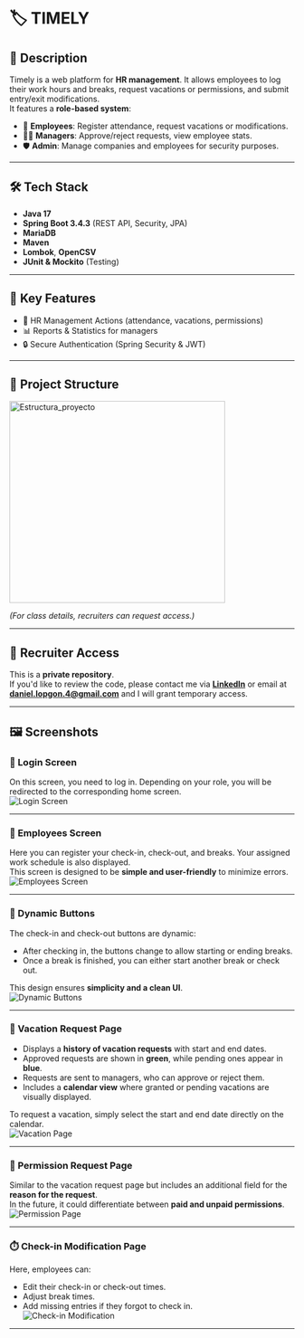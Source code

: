 # 🏷️ TIMELY

## 📌 Description  
Timely is a web platform for **HR management**. It allows employees to log their work hours and breaks, request vacations or permissions, and submit entry/exit modifications.  
It features a **role-based system**:  
- 👤 **Employees**: Register attendance, request vacations or modifications.  
- 👨‍💼 **Managers**: Approve/reject requests, view employee stats.  
- 🛡️ **Admin**: Manage companies and employees for security purposes.  

---

## 🛠️ Tech Stack  
- **Java 17**  
- **Spring Boot 3.4.3** (REST API, Security, JPA)  
- **MariaDB**  
- **Maven**  
- **Lombok**, **OpenCSV**  
- **JUnit & Mockito** (Testing)  

---

## 🚀 Key Features  
- 👥 HR Management Actions (attendance, vacations, permissions)  
- 📊 Reports & Statistics for managers  
- 🔒 Secure Authentication (Spring Security & JWT)  

---

## 📂 Project Structure  

<img width="381" height="357" alt="Estructura_proyecto" src="https://github.com/user-attachments/assets/069c6ed8-58d2-4dc2-9346-2124150635b6" />

*(For class details, recruiters can request access.)*

---

## 🔑 Recruiter Access  

This is a **private repository**.  
If you'd like to review the code, please contact me via **[LinkedIn](https://www.linkedin.com/in/daniel-l-052731375/)** or email at **daniel.lopgon.4@gmail.com** and I will grant temporary access.  

---

## 🖼️ Screenshots

### 🔑 Login Screen  
On this screen, you need to log in. Depending on your role, you will be redirected to the corresponding home screen.  
![Login Screen](./assets/login-screen.png)

---

### 👥 Employees Screen  
Here you can register your check-in, check-out, and breaks. Your assigned work schedule is also displayed.  
This screen is designed to be **simple and user-friendly** to minimize errors.  
![Employees Screen](./assets/employees-screen.png)

---

### 🔘 Dynamic Buttons  
The check-in and check-out buttons are dynamic:  
- After checking in, the buttons change to allow starting or ending breaks.  
- Once a break is finished, you can either start another break or check out.  

This design ensures **simplicity and a clean UI**.  
![Dynamic Buttons](./assets/dynamic-buttons.png)

---

### 🌴 Vacation Request Page  
- Displays a **history of vacation requests** with start and end dates.  
- Approved requests are shown in **green**, while pending ones appear in **blue**.  
- Requests are sent to managers, who can approve or reject them.  
- Includes a **calendar view** where granted or pending vacations are visually displayed.  

To request a vacation, simply select the start and end date directly on the calendar.  
![Vacation Page](./assets/vacation-page.png)

---

### 📝 Permission Request Page  
Similar to the vacation request page but includes an additional field for the **reason for the request**.  
In the future, it could differentiate between **paid and unpaid permissions**.  
![Permission Page](./assets/permission-page.png)

---

### ⏱️ Check-in Modification Page  
Here, employees can:  
- Edit their check-in or check-out times.  
- Adjust break times.  
- Add missing entries if they forgot to check in.  
![Check-in Modification](./assets/checkin-modification.png)

---


